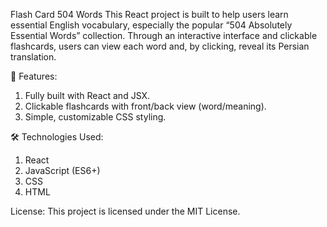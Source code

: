 Flash Card 504 Words
This React project is built to help users learn essential English vocabulary, especially the popular “504 Absolutely Essential Words” collection.
Through an interactive interface and clickable flashcards, users can view each word and, by clicking, reveal its Persian translation.

🎯 Features:
1. Fully built with React and JSX.
2. Clickable flashcards with front/back view (word/meaning).
3. Simple, customizable CSS styling.

🛠 Technologies Used:
1. React
2. JavaScript (ES6+)
3. CSS
4. HTML

License:
This project is licensed under the MIT License.

